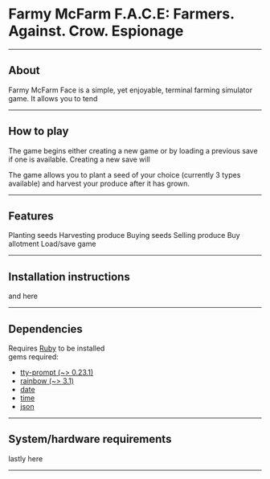 # Farmy McFarm F.A.C.E: Farmers. Against. Crow. Espionage
---
## About

Farmy McFarm Face is a simple, yet enjoyable, terminal farming simulator game. It allows you to tend 

---
## How to play

The game begins either creating a new game or by loading a previous save if one is available. Creating a new save will  

The game allows you to plant a seed of your choice (currently 3 types available) and harvest your produce after it has grown.


---

## Features

Planting seeds
Harvesting produce
Buying seeds
Selling produce
Buy allotment
Load/save game

---
## Installation instructions

and here

---
## Dependencies

Requires [Ruby](https://www.ruby-lang.org/en/documentation/installation/) to be installed   
gems required:
- [tty-prompt (~> 0.23.1)](https://github.com/piotrmurach/tty-prompt)
- [rainbow (~> 3.1)](https://github.com/sickill/rainbow)
- [date](https://ruby-doc.org/stdlib-3.1.1/libdoc/date/rdoc/Date.html)
- [time](https://ruby-doc.org/stdlib-3.1.1/libdoc/time/rdoc/Time.html)
- [json](https://ruby-doc.org/stdlib-3.1.1/libdoc/json/rdoc/JSON.html)
  

---
## System/hardware requirements

lastly here

---